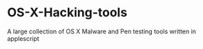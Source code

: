 # OS-X-Hacking-tools
A large collection of OS X Malware and Pen testing tools written in applescript
